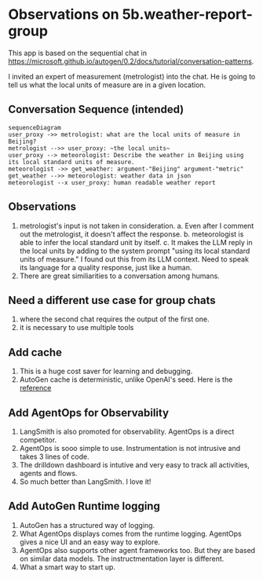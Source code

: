 # Observations on 5b.weather-report-group

This app is based on the sequential chat in <https://microsoft.github.io/autogen/0.2/docs/tutorial/conversation-patterns>.

I invited an expert of measurement (metrologist) into the chat. He is going to tell us what the local units of measure are in a given location.

## Conversation Sequence (intended)

```mermaid
sequenceDiagram
user_proxy ->> metrologist: what are the local units of measure in Beijing?
metrologist -->> user_proxy: ~the local units~
user_proxy --> meteorologist: Describe the weather in Beijing using its local standard units of measure.
meteorologist ->> get_weather: argument-"Beijing" argument-"metric" 
get_weather -->> meteorologist: weather data in json
meteorologist --x user_proxy: human readable weather report
```

## Observations

1. metrologist's input is not taken in consideration.
  a. Even after I comment out the metrologist, it doesn't affect the response.
  b. meteorologist is able to infer the local standard unit by itself.
  c. It makes the LLM reply in the local units by adding to the system prompt "using its local standard units of measure." I found out this from its LLM context. Need to speak its language for a quality response, just like a human.
2. There are great similiarities to a conversation among humans.

## Need a different use case for group chats

1. where the second chat requires the output of the first one.
2. it is necessary to use multiple tools

## Add cache

1. This is a huge cost saver for learning and debugging.
2. AutoGen cache is deterministic, unlike OpenAI's seed. Here is the [reference](https://microsoft.github.io/autogen/0.2/docs/topics/llm-caching#difference-between-cache_seed-and-openais-seed-parameter)

## Add AgentOps for Observability

1. LangSmith is also promoted for observability. AgentOps is a direct competitor.
2. AgentOps is sooo simple to use. Instrumentation is not intrusive and takes 3 lines of code.
3. The drilldown dashboard is intutive and very easy to track all activities, agents and flows.
4. So much better than LangSmith. I love it!

## Add AutoGen Runtime logging

1. AutoGen has a structured way of logging.
2. What AgentOps displays comes from the runtime logging. AgentOps gives a nice UI and an easy way to explore.
3. AgentOps also supports other agent frameworks too. But they are based on similar data models. The instructmentation layer is different.
4. What a smart way to start up.
